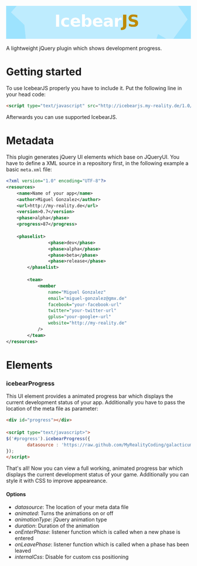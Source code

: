 ![icebearJS](icebearjs-head.png)

A lightweight jQuery plugin which shows development progress.

Getting started
===

To use IcebearJS properly you have to include it. Put the following line in your head code:

```html
<script type="text/javascript" src="http://icebearjs.my-reality.de/1.0/jquery.icebearjs.min.js"></script>
```

Afterwards you can use supported IcebearJS.

Metadata
===

This plugin generates jQuery UI elements which base on JQueryUI. You have to define a XML source in a repository first, in the following example a basic ```meta.xml``` file:

```xml
<?xml version="1.0" encoding="UTF-8"?>
<resources>
	<name>Name of your app</name>
	<author>Miguel Gonzalez</author>
	<url>http://my-reality.de</url>
	<version>0.7</version>
	<phase>alpha</phase>
	<progress>87</progress>
	
	<phaselist>
                <phase>dev</phase>
                <phase>alpha</phase>
                <phase>beta</phase>
                <phase>release</phase>
        </phaselist>

        <team>
            <member
                name="Miguel Gonzalez"
                email="miguel-gonzalez@gmx.de"
                facebook="your-facebook-url"
                twitter="your-twitter-url"
                gplus="your-google+-url"
                website="http://my-reality.de"
            />
        </team>
</resources>
```

Elements
===

### icebearProgress

This UI element provides a animated progress bar which displays the current development status of your app. Additionally you have to pass the location of the meta file as parameter:

```html
<div id="progress"></div>

<script type="text/javascript>">
$('#progress').icebearProgress({
        datasource : 'https://raw.github.com/MyRealityCoding/galacticum/master/res/xml/meta.xml'
});
</script>
```
That's all! Now you can view a full working, animated progress bar which displays the current development status of your game. Additionally you can style it with CSS to improve appeareance.

#### Options

 * *datasource*: The location of your meta data file
 * *animated*: Turns the animations on or off
 * *animationType*: jQuery animation type
 * *duration*: Duration of the animation
 * *onEnterPhase*: listener function which is called when a new phase is entered
 * *onLeavePhase*: listener function which is called when a phase has been leaved
 * *internalCss*: Disable for custom css positioning


